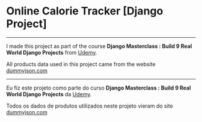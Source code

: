 # Online Calorie Tracker [Django Project]
---

I made this project as part of the course **Django Masterclass : Build 9 Real World Django Projects** from [Udemy](https://www.udemy.com/).

All products data used in this project came from the website [dummyjson.com](https://dummyjson.com/)



---

Eu fiz este projeto como parte do curso **Django Masterclass : Build 9 Real World Django Projects** da [Udemy](https://www.udemy.com/).

Todos os dados de produtos utilizados neste projeto vieram do site [dummyjson.com](https://dummyjson.com/)